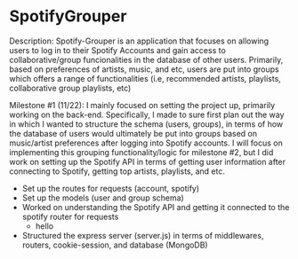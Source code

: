 # SpotifyGrouper

Description: Spotify-Grouper is an application that focuses on allowing users to log in to their Spotify Accounts and gain access to collaborative/group funcionalities in the database of other users. Primarily, based on preferences of artists, music, and etc, users are put into groups which offers a range of functionalities (i.e, recommended artists, playlists, collaborative group playlists, etc)

Milestone #1 (11/22):
I mainly focused on setting the project up, primarily working on the back-end. Specifically, I made to sure first plan out the way in which I wanted to structure the schema (users, groups), in terms of how the database of users would ultimately be put into groups based on music/artist preferences after logging into Spotify accounts. I will focus on implementing this grouping functionality/logic for milestone #2, but I did work on setting up the Spotify API in terms of getting user information after connecting to Spotify, getting top artists, playlists, and etc.
* Set up the routes for requests (account, spotify)
* Set up the models (user and group schema)
* Worked on understanding the Spotify API and getting it connected to the spotify router for requests
  * hello
* Structured the express server (server.js) in terms of middlewares, routers, cookie-session, and database (MongoDB)
